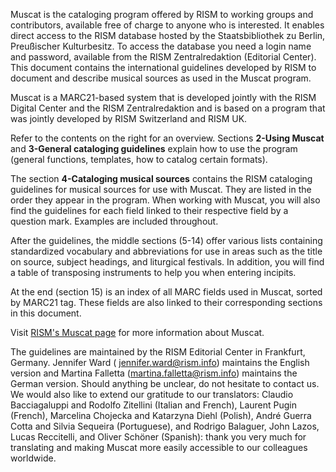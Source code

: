 Muscat is the cataloging program offered by RISM to working groups and contributors, available free of charge to anyone who is
interested. It enables direct access to the RISM database hosted by the Staatsbibliothek zu Berlin, Preußischer
Kulturbesitz. To access the database you need a login name and password, available from the RISM Zentralredaktion (Editorial Center). This document contains the international guidelines developed by RISM to document and describe musical sources as used in the Muscat program.

Muscat is a MARC21-based system that is developed jointly with the RISM Digital Center and the RISM Zentralredaktion and is based on a program that was jointly developed by RISM Switzerland and RISM UK.

Refer to the contents on the right for an overview. Sections **2-Using Muscat** and **3-General cataloging
guidelines** explain how to use the program (general functions, templates, how to catalog certain formats).

The section **4-Cataloging musical sources** contains the RISM cataloging guidelines for musical sources for use with
Muscat. They are listed in the order they appear in the program. When working with Muscat, you will also find the
guidelines for each field linked to their respective field by a question mark. Examples are included throughout.

After the guidelines, the middle sections (5-14) offer various lists containing standardized vocabulary and
abbreviations for use in areas such as the title on source, subject headings, and liturgical festivals. In addition,
you will find a table of transposing instruments to help you when entering incipits.

At the end (section 15) is an index of all MARC fields used in Muscat, sorted by MARC21 tag. These fields are also
linked to their corresponding sections in this document.

Visit [RISM's Muscat page](https://rism.info/community/muscat.html) for more information about Muscat.

The guidelines are maintained by the RISM Editorial Center in Frankfurt, Germany. Jennifer Ward (
jennifer.ward@rism.info) maintains the English version and Martina Falletta (martina.falletta@rism.info) maintains the
German version. Should anything be unclear, do not hesitate to contact us. We would also like to extend our gratitude to
our translators: Claudio Bacciagaluppi and Rodolfo Zitellini (Italian and French), Laurent Pugin (French), Marcelina
Chojecka and Katarzyna Diehl (Polish), André Guerra Cotta and Silvia Sequeira (Portuguese), and Rodrigo Balaguer, John
Lazos, Lucas Reccitelli, and Oliver Schöner (Spanish): thank you very much for translating and making Muscat more easily
accessible to our colleagues worldwide.
